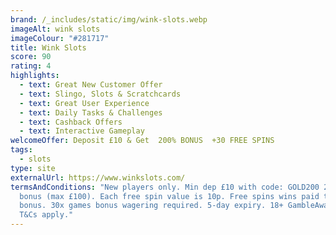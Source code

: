 ```yaml
---
brand: /_includes/static/img/wink-slots.webp
imageAlt: wink slots
imageColour: "#281717"
title: Wink Slots
score: 90
rating: 4
highlights:
  - text: Great New Customer Offer
  - text: Slingo, Slots & Scratchcards
  - text: Great User Experience
  - text: Daily Tasks & Challenges
  - text: Cashback Offers
  - text: Interactive Gameplay
welcomeOffer: Deposit £10 & Get  200% BONUS  +30 FREE SPINS
tags:
  - slots
type: site
externalUrl: https://www.winkslots.com/
termsAndConditions: "New players only. Min dep £10 with code: GOLD200 200% games
  bonus (max £100). Each free spin value is 10p. Free spins wins paid to games
  bonus. 30x games bonus wagering required. 5-day expiry. 18+ GambleAware.org.
  T&Cs apply."
---
```

